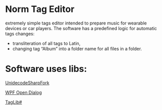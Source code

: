 # Norm Tag Editor
extremely simple tags editor intended to prepare music for wearable devices or car players.
The software has a predefined logic for automatic tags changes:
- transliteration of all tags to Latin,
- changing tag “Album” into a folder name for all files in a folder.

# Software uses libs:
[UnidecodeSharpFork](https://bitbucket.org/DimaStefantsov/unidecodesharpfork)

[WPF Open Dialog](https://archive.codeplex.com/?p=opendialog)

[TagLib#](https://github.com/mono/taglib-sharp)